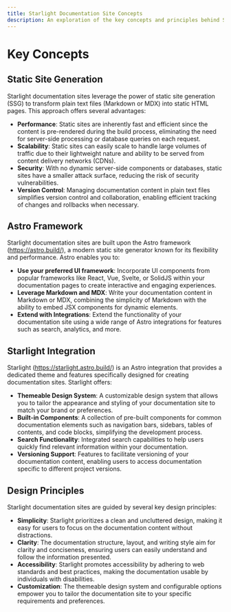 ```yaml
---
title: Starlight Documentation Site Concepts
description: An exploration of the key concepts and principles behind Starlight documentation sites and their role in facilitating effective documentation creation.
---
```


# Key Concepts

## Static Site Generation

Starlight documentation sites leverage the power of static site generation (SSG) to transform plain text files (Markdown or MDX) into static HTML pages. This approach offers several advantages: 

* **Performance**: Static sites are inherently fast and efficient since the content is pre-rendered during the build process, eliminating the need for server-side processing or database queries on each request. 
* **Scalability**: Static sites can easily scale to handle large volumes of traffic due to their lightweight nature and ability to be served from content delivery networks (CDNs).
* **Security**:  With no dynamic server-side components or databases, static sites have a smaller attack surface, reducing the risk of security vulnerabilities.
* **Version Control**: Managing documentation content in plain text files simplifies version control and collaboration, enabling efficient tracking of changes and rollbacks when necessary. 

## Astro Framework

Starlight documentation sites are built upon the Astro framework (https://astro.build/), a modern static site generator known for its flexibility and performance. Astro enables you to:

* **Use your preferred UI framework**:  Incorporate UI components from popular frameworks like React, Vue, Svelte, or SolidJS within your documentation pages to create interactive and engaging experiences.
* **Leverage Markdown and MDX**: Write your documentation content in Markdown or MDX, combining the simplicity of Markdown with the ability to embed JSX components for dynamic elements.
* **Extend with Integrations**:  Extend the functionality of your documentation site using a wide range of Astro integrations for features such as search, analytics, and more. 

## Starlight Integration 

Starlight (https://starlight.astro.build/) is an Astro integration that provides a dedicated theme and features specifically designed for creating documentation sites. Starlight offers:

* **Themeable Design System**: A customizable design system that allows you to tailor the appearance and styling of your documentation site to match your brand or preferences.
* **Built-in Components**: A collection of pre-built components for common documentation elements such as navigation bars, sidebars, tables of contents, and code blocks, simplifying the development process.
* **Search Functionality**: Integrated search capabilities to help users quickly find relevant information within your documentation.
* **Versioning Support**: Features to facilitate versioning of your documentation content, enabling users to access documentation specific to different project versions.

## Design Principles

Starlight documentation sites are guided by several key design principles:

* **Simplicity**:  Starlight prioritizes a clean and uncluttered design, making it easy for users to focus on the documentation content without distractions.
* **Clarity**:  The documentation structure, layout, and writing style aim for clarity and conciseness, ensuring users can easily understand and follow the information presented.
* **Accessibility**: Starlight promotes accessibility by adhering to web standards and best practices, making the documentation usable by individuals with disabilities.
* **Customization**:  The themeable design system and configurable options empower you to tailor the documentation site to your specific requirements and preferences. 



